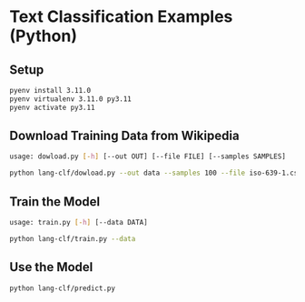 # Text Classification Examples (Python)

## Setup
```bash
pyenv install 3.11.0
pyenv virtualenv 3.11.0 py3.11
pyenv activate py3.11
```

## Download Training Data from Wikipedia

```bash
usage: dowload.py [-h] [--out OUT] [--file FILE] [--samples SAMPLES]
```

```bash
python lang-clf/dowload.py --out data --samples 100 --file iso-639-1.csv
```

## Train the Model

```bash
usage: train.py [-h] [--data DATA]
```

```bash
python lang-clf/train.py --data
```

## Use the Model
```bash
python lang-clf/predict.py
```
